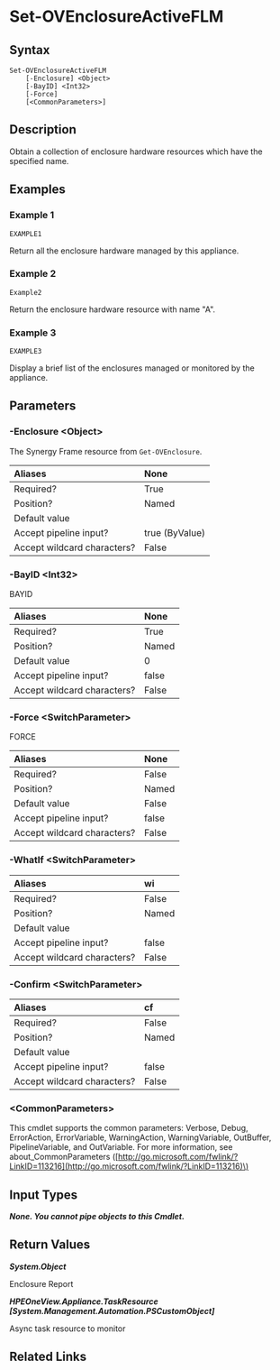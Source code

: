 ﻿---
description: Power reset Enclosure component.
---

# Set-OVEnclosureActiveFLM

## Syntax

```text
Set-OVEnclosureActiveFLM
    [-Enclosure] <Object>
    [-BayID] <Int32>
    [-Force]
    [<CommonParameters>]
```

## Description

Obtain a collection of enclosure hardware resources which have the specified name.

## Examples

###  Example 1 

```text
EXAMPLE1
```

Return all the enclosure hardware managed by this appliance.

###  Example 2 

```text
Example2
```

Return the enclosure hardware resource with name "A".

###  Example 3 

```text
EXAMPLE3
```

Display a brief list of the enclosures managed or monitored by the appliance.

## Parameters

### -Enclosure &lt;Object&gt;

The Synergy Frame resource from `Get-OVEnclosure`.

| Aliases | None |
| :--- | :--- |
| Required? | True |
| Position? | Named |
| Default value |  |
| Accept pipeline input? | true (ByValue) |
| Accept wildcard characters? | False |

### -BayID &lt;Int32&gt;

BAYID

| Aliases | None |
| :--- | :--- |
| Required? | True |
| Position? | Named |
| Default value | 0 |
| Accept pipeline input? | false |
| Accept wildcard characters? | False |

### -Force &lt;SwitchParameter&gt;

FORCE

| Aliases | None |
| :--- | :--- |
| Required? | False |
| Position? | Named |
| Default value | False |
| Accept pipeline input? | false |
| Accept wildcard characters? | False |

### -WhatIf &lt;SwitchParameter&gt;



| Aliases | wi |
| :--- | :--- |
| Required? | False |
| Position? | Named |
| Default value |  |
| Accept pipeline input? | false |
| Accept wildcard characters? | False |

### -Confirm &lt;SwitchParameter&gt;



| Aliases | cf |
| :--- | :--- |
| Required? | False |
| Position? | Named |
| Default value |  |
| Accept pipeline input? | false |
| Accept wildcard characters? | False |

### &lt;CommonParameters&gt;

This cmdlet supports the common parameters: Verbose, Debug, ErrorAction, ErrorVariable, WarningAction, WarningVariable, OutBuffer, PipelineVariable, and OutVariable. For more information, see about\_CommonParameters \([http://go.microsoft.com/fwlink/?LinkID=113216](http://go.microsoft.com/fwlink/?LinkID=113216)\)

## Input Types

_**None.  You cannot pipe objects to this Cmdlet.**_

## Return Values

_**System.Object**_

Enclosure Report

_**HPEOneView.Appliance.TaskResource [System.Management.Automation.PSCustomObject]**_

Async task resource to monitor

## Related Links

